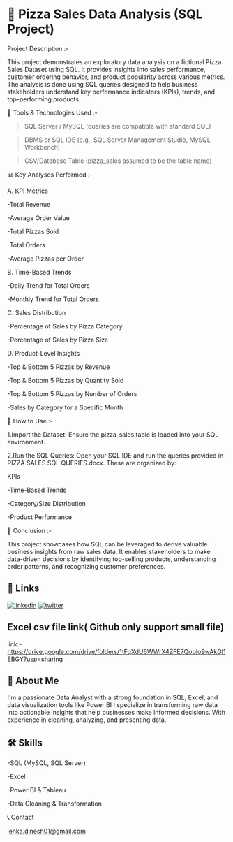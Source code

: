 
# 🍕 Pizza Sales Data Analysis (SQL Project)

 Project Description :-

This project demonstrates an exploratory data analysis on a fictional Pizza Sales Dataset using SQL. It provides insights into sales performance, customer ordering behavior, and product popularity across various metrics. The analysis is done using SQL queries designed to help business stakeholders understand key performance indicators (KPIs), trends, and top-performing products.

🔧 Tools & Technologies Used :-

 >SQL Server / MySQL  (queries are compatible with standard SQL)

>DBMS or SQL IDE (e.g., SQL Server Management Studio, MySQL Workbench)

>CSV/Database Table (pizza_sales assumed to be the table name)

📊 Key Analyses Performed :-

A. KPI Metrics

-Total Revenue

-Average Order Value

-Total Pizzas Sold

-Total Orders

-Average Pizzas per Order

B. Time-Based Trends

-Daily Trend for Total Orders

-Monthly Trend for Total Orders

C. Sales Distribution

-Percentage of Sales by Pizza Category

-Percentage of Sales by Pizza Size

D. Product-Level Insights

-Top & Bottom 5 Pizzas by Revenue

-Top & Bottom 5 Pizzas by Quantity Sold

-Top & Bottom 5 Pizzas by Number of Orders

-Sales by Category for a Specific Month

🚀 How to Use :-

1.Import the Dataset:
Ensure the pizza_sales table is loaded into your SQL environment.

2.Run the SQL Queries:
Open your SQL IDE and run the queries provided in PIZZA SALES SQL QUERIES.docx. These are organized by:

KPIs

-Time-Based Trends

-Category/Size Distribution

-Product Performance

🧠 Conclusion :-

This project showcases how SQL can be leveraged to derive valuable business insights from raw sales data. It enables stakeholders to make data-driven decisions by identifying top-selling products, understanding order patterns, and recognizing customer preferences.
## 🔗 Links

[![linkedin](https://img.shields.io/badge/linkedin-0A66C2?style=for-the-badge&logo=linkedin&logoColor=white)](https://www.linkedin.com/in/lenka-dinesh-7b3b272b7?utm_source=share&utm_campaign=share_via&utm_content=profile&utm_medium=android_app)
[![twitter](https://img.shields.io/badge/twitter-1DA1F2?style=for-the-badge&logo=twitter&logoColor=white)](https://x.com/lenkaDinesh7?t=JcsSpsD1gkIbR6iRtGpSrQ&s=09)


## Excel csv file link( Github only support small file) 

link:-https://drive.google.com/drive/folders/1tFqXdU6WWrX4ZFE7QobIo9wAkGl1EBGY?usp=sharing



## 🚀 About Me
I'm a passionate Data Analyst with a strong foundation in SQL, Excel, and data visualization tools like Power BI  I specialize in transforming raw data into actionable insights that help businesses make informed decisions. With experience in cleaning, analyzing, and presenting data.

## 🛠 Skills

-SQL (MySQL, SQL Server)

-Excel 

-Power BI & Tableau

-Data Cleaning & Transformation


📞 Contact

lenka.dinesh01@gmail.com


